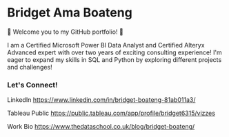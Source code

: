 # Bridget Ama Boateng

 👋 Welcome you to my GitHub portfolio! 👋

I am a Certified Microsoft Power BI Data Analyst and Certified Alteryx Advanced expert with over two years of exciting consulting experience! I'm eager to expand my skills in SQL and Python by exploring different projects and challenges! 

### Let's Connect! 

LinkedIn https://www.linkedin.com/in/bridget-boateng-81ab011a3/

Tableau Public https://public.tableau.com/app/profile/bridget6315/vizzes

Work Bio https://www.thedataschool.co.uk/blog/bridget-boateng/
